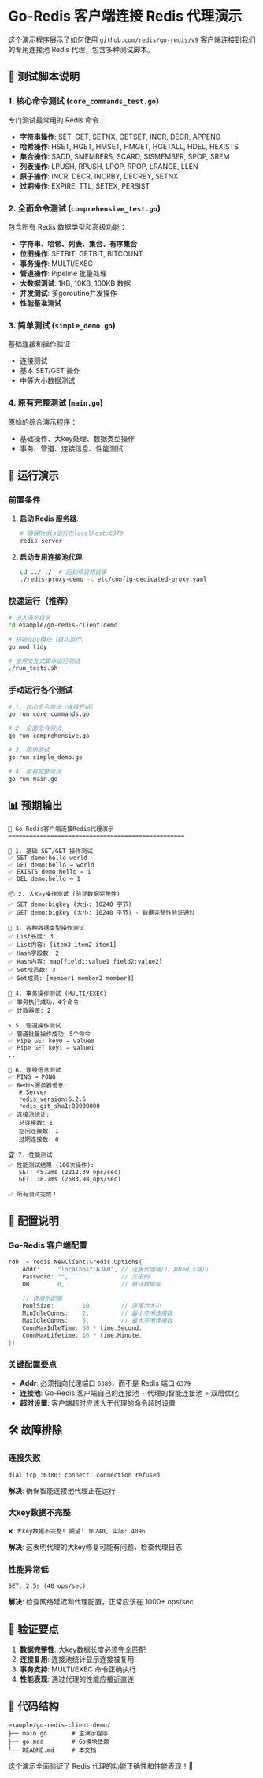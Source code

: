# Go-Redis 客户端连接 Redis 代理演示

这个演示程序展示了如何使用 `github.com/redis/go-redis/v9` 客户端连接到我们的专用连接池 Redis 代理，包含多种测试脚本。

## 🎯 测试脚本说明

### 1. 核心命令测试 (`core_commands_test.go`)
专门测试最常用的 Redis 命令：
- **字符串操作**: SET, GET, SETNX, GETSET, INCR, DECR, APPEND
- **哈希操作**: HSET, HGET, HMSET, HMGET, HGETALL, HDEL, HEXISTS  
- **集合操作**: SADD, SMEMBERS, SCARD, SISMEMBER, SPOP, SREM
- **列表操作**: LPUSH, RPUSH, LPOP, RPOP, LRANGE, LLEN
- **原子操作**: INCR, DECR, INCRBY, DECRBY, SETNX
- **过期操作**: EXPIRE, TTL, SETEX, PERSIST

### 2. 全面命令测试 (`comprehensive_test.go`)
包含所有 Redis 数据类型和高级功能：
- **字符串、哈希、列表、集合、有序集合**
- **位图操作**: SETBIT, GETBIT, BITCOUNT
- **事务操作**: MULTI/EXEC
- **管道操作**: Pipeline 批量处理
- **大数据测试**: 1KB, 10KB, 100KB 数据
- **并发测试**: 多goroutine并发操作
- **性能基准测试**

### 3. 简单测试 (`simple_demo.go`)
基础连接和操作验证：
- 连接测试
- 基本 SET/GET 操作
- 中等大小数据测试

### 4. 原有完整测试 (`main.go`)
原始的综合演示程序：
- 基础操作、大key处理、数据类型操作
- 事务、管道、连接信息、性能测试

## 🚀 运行演示

### 前置条件

1. **启动 Redis 服务器**:
   ```bash
   # 确保Redis运行在localhost:6379
   redis-server
   ```

2. **启动专用连接池代理**:
   ```bash
   cd ../../  # 回到项目根目录
   ./redis-proxy-demo -c etc/config-dedicated-proxy.yaml
   ```

### 快速运行（推荐）

```bash
# 进入演示目录
cd example/go-redis-client-demo

# 初始化Go模块（首次运行）
go mod tidy

# 使用交互式脚本运行测试
./run_tests.sh
```

### 手动运行各个测试

```bash
# 1. 核心命令测试（推荐开始）
go run core_commands.go

# 2. 全面命令测试
go run comprehensive.go

# 3. 简单测试
go run simple_demo.go

# 4. 原有完整测试
go run main.go
```

## 📊 预期输出

```
🚀 Go-Redis客户端连接Redis代理演示
==================================================

📝 1. 基础 SET/GET 操作测试
✅ SET demo:hello world
✅ GET demo:hello → world
✅ EXISTS demo:hello → 1
✅ DEL demo:hello → 1

📦 2. 大Key操作测试 (验证数据完整性)
✅ SET demo:bigkey (大小: 10240 字节)
✅ GET demo:bigkey (大小: 10240 字节) - 数据完整性验证通过

🎯 3. 各种数据类型操作测试
✅ List长度: 3
✅ List内容: [item3 item2 item1]
✅ Hash字段数: 2
✅ Hash内容: map[field1:value1 field2:value2]
✅ Set成员数: 3
✅ Set成员: [member1 member2 member3]

🔄 4. 事务操作测试 (MULTI/EXEC)
✅ 事务执行成功，4个命令
✅ 计数器值: 2

⚡ 5. 管道操作测试
✅ 管道批量操作成功，5个命令
✅ Pipe GET key0 → value0
✅ Pipe GET key1 → value1
...

🔗 6. 连接信息测试
✅ PING → PONG
✅ Redis服务器信息:
   # Server
   redis_version:6.2.6
   redis_git_sha1:00000000
✅ 连接池统计:
   总连接数: 1
   空闲连接数: 1
   过期连接数: 0

🏆 7. 性能测试
✅ 性能测试结果 (100次操作):
   SET: 45.2ms (2212.39 ops/sec)
   GET: 38.7ms (2583.98 ops/sec)

✅ 所有测试完成！
```

## 🔧 配置说明

### Go-Redis 客户端配置

```go
rdb := redis.NewClient(&redis.Options{
    Addr:     "localhost:6380", // 连接代理端口，非Redis端口
    Password: "",               // 无密码
    DB:       0,                // 默认数据库
    
    // 连接池配置
    PoolSize:        10,        // 连接池大小
    MinIdleConns:    2,         // 最小空闲连接数  
    MaxIdleConns:    5,         // 最大空闲连接数
    ConnMaxIdleTime: 30 * time.Second,
    ConnMaxLifetime: 10 * time.Minute,
})
```

### 关键配置要点

- **Addr**: 必须指向代理端口 `6380`，而不是 Redis 端口 `6379`
- **连接池**: Go-Redis 客户端自己的连接池 + 代理的智能连接池 = 双层优化
- **超时设置**: 客户端超时应该大于代理的命令超时设置

## 🛠 故障排除

### 连接失败
```
dial tcp :6380: connect: connection refused
```
**解决**: 确保智能连接池代理正在运行

### 大key数据不完整  
```
❌ 大key数据不完整! 期望: 10240, 实际: 4096
```
**解决**: 这表明代理的大key修复可能有问题，检查代理日志

### 性能异常低
```
SET: 2.5s (40 ops/sec)
```
**解决**: 检查网络延迟和代理配置，正常应该在 1000+ ops/sec

## 🎯 验证要点

1. **数据完整性**: 大key数据长度必须完全匹配
2. **连接复用**: 连接池统计显示连接被复用  
3. **事务支持**: MULTI/EXEC 命令正确执行
4. **性能表现**: 通过代理的性能应接近直连

## 📝 代码结构

```
example/go-redis-client-demo/
├── main.go       # 主演示程序
├── go.mod        # Go模块依赖  
└── README.md     # 本文档
```

这个演示全面验证了 Redis 代理的功能正确性和性能表现！🚀
